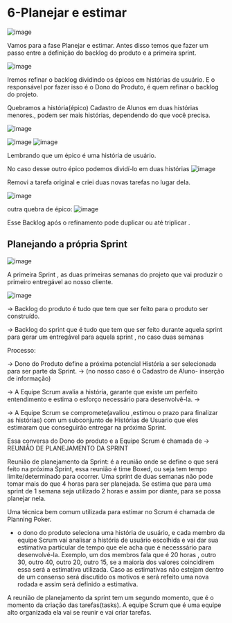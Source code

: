 # 6-Planejar e estimar

![image](https://user-images.githubusercontent.com/52088444/208318089-7f266fbf-926b-4995-a96a-88c56ccae73b.png)

Vamos para a fase Planejar e estimar. Antes disso temos que fazer um passo entre a definição do backlog do produto e a primeira sprint.

![image](https://user-images.githubusercontent.com/52088444/208318410-4a69db72-d77e-4707-b8c9-95d1fe84cef6.png)

Iremos refinar o backlog dividindo os épicos em histórias de usuário. E o responsável por fazer isso é o Dono do Produto, é quem refinar o backlog do projeto.

Quebramos a história(épico) Cadastro de Alunos em duas histórias menores., podem ser mais histórias, dependendo do que você precisa.

![image](https://user-images.githubusercontent.com/52088444/208318926-958898af-715f-46a4-a542-48352df1cb97.png)

![image](https://user-images.githubusercontent.com/52088444/208319097-5789ee89-e76b-4f18-9f84-c0cbfb459bc5.png)
![image](https://user-images.githubusercontent.com/52088444/208319113-29f87936-94ec-4828-ba46-e869aafa81d0.png)

Lembrando que um épico é uma história de usuário.

No caso desse outro épico podemos dividí-lo em duas histórias
![image](https://user-images.githubusercontent.com/52088444/208319166-db50b391-191a-48fa-9b26-15ee16c954ef.png)

Removi a tarefa original e criei duas novas tarefas no lugar dela.

![image](https://user-images.githubusercontent.com/52088444/208319257-ede27869-52b0-4a2a-bd65-05b67168070c.png)

outra quebra de épico:
![image](https://user-images.githubusercontent.com/52088444/208319527-e307d788-9214-48a3-8825-0675c656b928.png)



Esse Backlog após o refinamento pode duplicar ou até triplicar . 

## Planejando a própria Sprint

![image](https://user-images.githubusercontent.com/52088444/208319567-e30daf34-22b6-4449-89d8-06ddf73ac868.png)

A primeira Sprint , as duas primeiras semanas do projeto que vai produzir o primeiro entregável ao nosso cliente.

![image](https://user-images.githubusercontent.com/52088444/208319846-ed3ab97e-5690-45fc-8764-5422f2300270.png)

-> Backlog do produto é tudo que tem que ser feito para o produto ser construído.

-> Backlog do sprint que é tudo que tem que ser feito durante aquela sprint para gerar um entregável para aquela sprint , no caso duas semanas

Processo:

-> Dono do Produto define a próxima potencial História a ser selecionada para ser parte da Sprint. -> (no nosso caso é o Cadastro de Aluno- inserção de informação)

-> A Equipe Scrum avalia a história, garante que existe um perfeito entendimento e estima o esforço necessário para desenvolvê-la. ->

-> A Equipe Scrum se compromete(avaliou ,estimou o prazo para finalizar as histórias) com um subconjunto de Histórias de Usuario que eles estimaram que conseguirão entregar na próxima Sprint.

Essa conversa do Dono do produto e a Equipe Scrum é chamada de -> REUNIÃO DE PLANEJAMENTO DA SPRINT

Reunião de planejamento da Sprint: é a reunião onde se define o que será feito na próxima Sprint, essa reunião é time Boxed, ou seja tem tempo limite/determinado para ocorrer. Uma sprint de duas semanas não pode tomar mais do que 4 horas para ser planejada. Se estima que para uma sprint de 1 semana seja utilizado 2 horas e assim por diante, para se possa planejar nela. 


Uma técnica bem comum utilizada para estimar no Scrum é chamada de Planning Poker.
- o dono do produto seleciona uma história de usuário, e cada membro da equipe Scrum vai analisar a história de usuário escolhida e vai dar sua estimativa particular de tempo que ele acha que é necesssário para desenvolvé-la.
Exemplo, um dos membros fala que é 20 horas , outro 30, outro 40, outro 20, outro 15, se a maioria dos valores coincidirem essa será a estimativa utilizada. Caso as estimativas não estejam dentro de um consenso será discutido os motivos e será refeito uma nova rodada e assim será definido a estimativa.

A reunião de planejamento da sprint tem um segundo momento, que é o momento da criação das tarefas(tasks). A equipe Scrum que é uma equipe alto organizada ela vai se reunir e vai criar tarefas. 

















